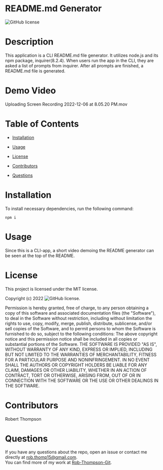 

# README.md Generator
![GitHub license](https://img.shields.io/badge/license-MIT-blue.svg)

# Description

This application is a CLI README.md file generator. It utilizes node.js and its npm package, inquirer(8.2.4). When users run the app in the CLI, they are asked a list of prompts from inquirer. After all prompts are finished, a README.md file is generated.

# Demo Video

Uploading Screen Recording 2022-12-06 at 8.05.20 PM.mov

# Table of Contents 

* [Installation](#installation)

* [Usage](#usage)

* [License](#license)

* [Contributors](#contributors)

* [Questions](#questions)

# Installation

To install necessary dependencies, run the following command:

```
npm i
```

# Usage

Since this is a CLI-app, a short video demoing the README generator can be seen at the top of the README.

# License

This project is licensed under the MIT license.

Copyright (c) 2022 ![GitHub license](https://img.shields.io/badge/license-MIT-blue.svg).
        
Permission is hereby granted, free of charge, to any person obtaining a copy of this software and associated
documentation files (the "Software"), to deal in the Software without restriction, including without limitation
the rights to use, copy, modify, merge, publish, distribute, sublicense, and/or sell copies of the Software, and
to permit persons to whom the Software is furnished to do so, subject to the following conditions:
The above copyright notice and this permission notice shall be included in all copies or substantial portions
of the Software.
THE SOFTWARE IS PROVIDED "AS IS", WITHOUT WARRANTY OF ANY KIND, EXPRESS OR IMPLIED, INCLUDING BUT NOT LIMITED TO 
THE WARRANTIES OF MERCHANTABILITY, FITNESS FOR A PARTICULAR PURPOSE AND NONINFRINGEMENT. IN NO EVENT SHALL THE 
AUTHORS OR COPYRIGHT HOLDERS BE LIABLE FOR ANY CLAIM, DAMAGES OR OTHER LIABILITY, WHETHER IN AN ACTION OF CONTRACT,
TORT OR OTHERWISE, ARISING FROM, OUT OF OR IN CONNECTION WITH THE SOFTWARE OR THE USE OR OTHER DEALINGS IN THE SOFTWARE.
  
# Contributors

Robert Thompson

# Questions

If you have any questions about the repo, open an issue or contact me directly at rob.thomp15@gmail.com.<br>
You can find more of my work at [Rob-Thompson-Git](https://github.com/Rob-Thompson-Git/).

